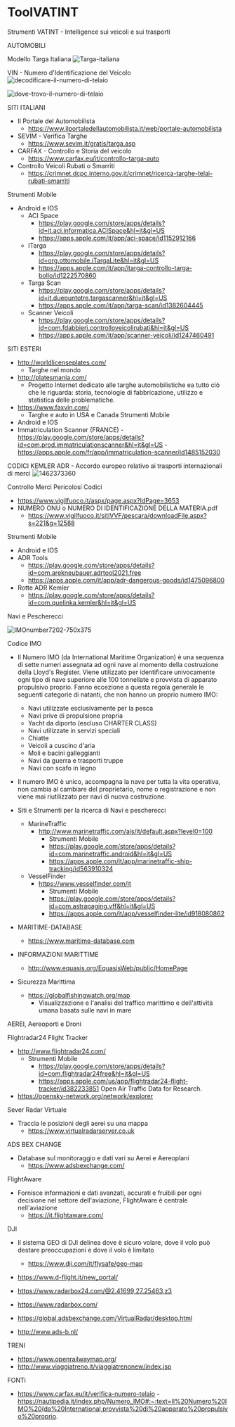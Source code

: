 # ToolVATINT
Strumenti VATINT - Intelligence sui veicoli e sui trasporti

AUTOMOBILI

Modello Targa Italiana
![Targa-italiana](https://user-images.githubusercontent.com/98583912/187068096-46a93638-0a6f-4b27-b135-be96397c3885.jpg)

VIN - Numero d'Identificazione del Veicolo
![decodificare-il-numero-di-telaio](https://user-images.githubusercontent.com/98583912/187068167-8d12d0e4-2845-43ae-8a6c-8e7c079ab15a.jpg)

![dove-trovo-il-numero-di-telaio](https://user-images.githubusercontent.com/98583912/187068206-35c97b88-37f1-4906-872d-6be4ef8c230c.jpg)

SITI ITALIANI
- Il Portale del Automobilista
  - https://www.ilportaledellautomobilista.it/web/portale-automobilista
- SEVIM - Verifica Targhe
  - https://www.sevim.it/gratis/targa.asp
- CARFAX  - Controllo e Storia del veicolo
  - https://www.carfax.eu/it/controllo-targa-auto
- Controllo Veicoli Rubati o Smarriti
  - https://crimnet.dcpc.interno.gov.it/crimnet/ricerca-targhe-telai-rubati-smarriti 

Strumenti Mobile 
- Android e IOS
  - ACI Space
    - https://play.google.com/store/apps/details?id=it.aci.informatica.ACISpace&hl=it&gl=US 
    - https://apps.apple.com/it/app/aci-space/id1152912166
  - ITarga 
    - https://play.google.com/store/apps/details?id=org.ottomobile.iTargaLite&hl=it&gl=US
    - https://apps.apple.com/it/app/itarga-controllo-targa-bollo/id1222570860
  - Targa Scan
    - https://play.google.com/store/apps/details?id=it.duepuntotre.targascanner&hl=it&gl=US 
    - https://apps.apple.com/it/app/targa-scan/id1382604445
  - Scanner Veicoli
    - https://play.google.com/store/apps/details?id=com.fdabbieri.controlloveicolirubati&hl=it&gl=US
    - https://apps.apple.com/it/app/scanner-veicoli/id1247460491 
 
SITI ESTERI
 - http://worldlicenseplates.com/
   -  Targhe nel mondo 
 - http://platesmania.com/
   - Progetto Internet dedicato alle targhe automobilistiche ea tutto ciò che le riguarda: storia, tecnologie di fabbricazione, utilizzo e statistica delle problematiche. 
 - https://www.faxvin.com/
   - Targhe e auto in USA e Canada
Strumenti Mobile
  - Android e IOS
   - Immatriculation Scanner (FRANCE) 
    - https://play.google.com/store/apps/details?id=com.prod.immatriculationscanner&hl=it&gl=US
    - https://apps.apple.com/fr/app/immatriculation-scanner/id1485152030
 
CODICI KEMLER ADR - Accordo europeo relativo ai trasporti internazionali di merci
![1462373360](https://user-images.githubusercontent.com/98583912/187068699-76f9f01b-1251-4eca-9de7-65717c999691.jpg)

Controllo Merci Pericolosi Codici
   - https://www.vigilfuoco.it/aspx/page.aspx?IdPage=3653
 - NUMERO ONU o NUMERO DI IDENTIFICAZIONE DELLA MATERIA.pdf 
   - https://www.vigilfuoco.it/sitiVVF/pescara/downloadFile.aspx?s=221&g=12588

Strumenti Mobile
 - Android e IOS
  - ADR Tools
    - https://play.google.com/store/apps/details?id=com.arekneubauer.adrtool2021.free
    - https://apps.apple.com/it/app/adr-dangerous-goods/id1475096800
  - Rotte ADR Kemler
    - https://play.google.com/store/apps/details?id=com.quelinka.kemler&hl=it&gl=US

Navi e Pescherecci 

![IMOnumber7202-750x375](https://user-images.githubusercontent.com/98583912/187069438-e12cea6e-ef33-4654-87f6-f7a9774709ba.jpg)

Codice IMO 
  - Il Numero IMO (da International Maritime Organization) è una sequenza di sette numeri assegnata ad ogni nave al momento della costruzione della Lloyd's Register. Viene utilizzato per identificare univocamente ogni tipo di nave superiore alle 100 tonnellate e provvista di apparato propulsivo proprio. Fanno eccezione a questa regola generale le seguenti categorie di natanti, che non hanno un proprio numero IMO:
    - Navi utilizzate esclusivamente per la pesca
    - Navi prive di propulsione propria
    - Yacht da diporto (escluso CHARTER CLASS)
    - Navi utilizzate in servizi speciali
    - Chiatte
    - Veicoli a cuscino d'aria
    - Moli e bacini galleggianti
    - Navi da guerra e trasporti truppe
    - Navi con scafo in legno
 - Il numero IMO è unico, accompagna la nave per tutta la vita operativa, non cambia al cambiare del proprietario, nome o registrazione e non viene mai riutilizzato per navi di nuova costruzione.

- Siti e Strumenti per la ricerca di Navi e pescherecci
  - MarineTraffic
    - http://www.marinetraffic.com/ais/it/default.aspx?level0=100
      - Strumenti Mobile 
       - https://play.google.com/store/apps/details?id=com.marinetraffic.android&hl=it&gl=US
       - https://apps.apple.com/it/app/marinetraffic-ship-tracking/id563910324
  - VesselFinder
    - https://www.vesselfinder.com/it
      - Strumenti Mobile
       - https://play.google.com/store/apps/details?id=com.astrapaging.vff&hl=it&gl=US
       - https://apps.apple.com/it/app/vesselfinder-lite/id918080862

- MARITIME-DATABASE
  - https://www.maritime-database.com
- INFORMAZIONI MARITTIME
  - http://www.equasis.org/EquasisWeb/public/HomePage
- Sicurezza Marittima
  - https://globalfishingwatch.org/map
    - Visualizzazione e l'analisi del traffico marittimo e dell'attività umana basata sulle navi in ​​mare  

AEREI, Aereoporti e Droni

Flightradar24 Flight Tracker
- http://www.flightradar24.com/
  - Strumenti Mobile
    - https://play.google.com/store/apps/details?id=com.flightradar24free&hl=it&gl=US
    - https://apps.apple.com/us/app/flightradar24-flight-tracker/id382233851
Open Air Traffic Data for Research.
- https://opensky-network.org/network/explorer

Sever Radar Virtuale
 - Traccia le posizioni degli aerei su una mappa
     - https://www.virtualradarserver.co.uk
  
ADS BEX CHANGE 
  - Database sul monitoraggio e dati vari su Aerei e Aereoplani
    - https://www.adsbexchange.com/

FlightAware
 - Fornisce informazioni e dati avanzati, accurati e fruibili per ogni decisione nel settore dell'aviazione, FlightAware è centrale nell'aviazione
   - https://it.flightaware.com/

DJI
  - Il sistema GEO di DJI delinea dove è sicuro volare, dove il volo può destare preoccupazioni e dove il volo è limitato
    - https://www.dji.com/it/flysafe/geo-map


- https://www.d-flight.it/new_portal/
- https://www.radarbox24.com/@2.41699,27.25463,z3
- https://www.radarbox.com/
- https://global.adsbexchange.com/VirtualRadar/desktop.html
- http://www.ads-b.nl/

TRENI
- https://www.openrailwaymap.org/
- http://www.viaggiatreno.it/viaggiatrenonew/index.jsp




FONTi
- https://www.carfax.eu/it/verifica-numero-telaio
-https://nautipedia.it/index.php/Numero_IMO#:~:text=Il%20Numero%20IMO%20(da%20International,provvista%20di%20apparato%20propulsivo%20proprio.
